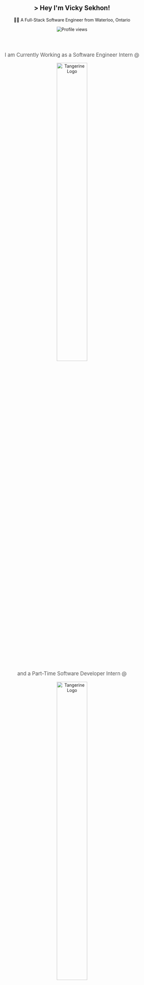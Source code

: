 <!DOCTYPE html>
<html lang="en">
<head>
  <meta charset="UTF-8" />
  <meta name="viewport" content="width=device-width, initial-scale=1.0" />
</head>
<body>
  <!-- Header Section -->
  <h2 align="center">> Hey I'm Vicky Sekhon!</h2>
  <p align="center">
    👨‍💻 A Full-Stack Software Engineer from Waterloo, Ontario
  </p>

  <!-- Profile Views -->
  <div align="center">
    <img
      src="https://komarev.com/ghpvc/?username=VickySekhon&abbreviated=true&color=blue&style=for-the-badge"
      alt="Profile views"
    />
  </div>

  <br></br>
  <!-- Current Employment -->
  <div align="center">
    <p style="font-size: 1.2em; color: #555">
      I am Currently Working as a Software Engineer Intern @
    </p>
    <a href="https://www.tangerine.ca/en/about-us">
      <img
        src="https://upload.wikimedia.org/wikipedia/commons/thumb/9/9b/Tangerine_Bank_logo.svg/2560px-Tangerine_Bank_logo.svg.png"
        alt="Tangerine Logo"
        style="
          width: 50%;
          max-width: 200px;
          border-radius: 10px;
          margin-bottom: 20px;
        "
      />
    </a>
    <br />
    <p style="font-size: 1.2em; color: #555">
      and a Part-Time Software Developer Intern @
    </p>
    <a href="https://www.mapflow.ca/about-us">
      <img
        src="https://4284c4a4.rocketcdn.me/wp-content/uploads/2022/11/mapflow-logo-bg.png"
        alt="Tangerine Logo"
        style="
          width: 50%;
          max-width: 200px;
          border-radius: 10px;
          margin-bottom: 20px;
        "
      />
    </a>
  </div>

  <!-- General About Section-->
  <br />
  <h3>More about me:</h3>
  <ul>
    <li>
      👨‍🎓 Pursuing an Honours Computer Science Degree with Co-op @
      <a href="https://www.wlu.ca/">Wilfrid Laurier University</a>.
    </li>
    <li>
      📰 Newsletter Chief @
      <a href="https://lauriercs.ca">Laurier Computing Society</a>.
    </li>
    <li>
      💼 Ex-Computer Science Representative on the Faculty of Science
      Divisional Council @
      <a
        href="https://www.wlu.ca/about/governance/senate/divisional-councils.html"
        >Wilfrid Laurier University</a
      >.
    </li>
    <li>
      📫 Contact:
      <a href="mailto:Vickysekhon1@outlook.com">Vickysekhon1@outlook.com</a>.
    </li>
    <li>⚡ Fun fact: I can solve a 3x3 Rubik's cube.</li>
  </ul>

  <!-- LinkedIn Connect-->
  <h3 align="left">Connect with me:</h3>
  <div align="left">
    <a href="https://www.linkedin.com/in/vickysekhon/">
      <img
        src="https://img.shields.io/badge/linkedin-%230077B5.svg?style=for-the-badge&logo=linkedin&logoColor=white"
      />
    </a>
  </div>

  <!-- Languages and Tools Section -->
  <h3 align="left">Languages and Tools:</h3>
  <div align="left">
    <img
      src="https://img.shields.io/badge/python-3670A0?style=for-the-badge&logo=python&logoColor=ffdd54"
      alt="Python"
    />
    <img
      src="https://img.shields.io/badge/java-%23ED8B00.svg?style=for-the-badge&logo=java&logoColor=white"
      alt="Java"
    />
    <img
      src="https://img.shields.io/badge/c-%2300599C.svg?style=for-the-badge&logo=c&logoColor=white"
      alt="C"
    />
    <img
      src="https://img.shields.io/badge/Javascript-F0DB4F?style=for-the-badge&labelColor=black&logo=javascript&logoColor=F0DB4F"
      alt="JavaScript"
    />
    <img
      src="https://img.shields.io/badge/Typescript-007acc?style=for-the-badge&labelColor=black&logo=typescript&logoColor=007acc"
      alt="TypeScript"
    />
    <img
      src="https://img.shields.io/badge/-React-61DBFB?style=for-the-badge&labelColor=black&logo=react&logoColor=61DBFB"
      alt="React"
    />
    <img
      src="https://img.shields.io/badge/Nodejs-3C873A?style=for-the-badge&labelColor=black&logo=node.js&logoColor=3C873A"
      alt="Node.js"
    />
    <img
      src="https://img.shields.io/badge/flask-%23000.svg?style=for-the-badge&logo=flask&logoColor=white"
      alt="Flask"
    />
    <img
      src="https://img.shields.io/badge/Express.js-000000?style=for-the-badge&logo=express&logoColor=white"
      alt="Express.js"
    />
    <img
      src="https://img.shields.io/badge/MongoDB-4EA94B?style=for-the-badge&logo=mongodb&logoColor=white"
      alt="MongoDB"
    />
    <img
      src="https://img.shields.io/badge/mysql-%2300f.svg?style=for-the-badge&logo=mysql&logoColor=white"
      alt="MySQL"
    />
    <img
      src="https://img.shields.io/badge/HTML5-E34F26?style=for-the-badge&logo=html5&logoColor=white"
      alt="HTML"
    />
    <img
      src="https://img.shields.io/badge/CSS3-1572B6?style=for-the-badge&logo=css3&logoColor=white"
      alt="CSS3"
    />
    <img
      src="https://img.shields.io/badge/tailwindcss-%2338B2AC.svg?style=for-the-badge&logo=tailwind-css&logoColor=white"
      alt="Tailwind CSS"
    />
    <img
      src="https://img.shields.io/badge/Visual_Studio-0078d7?style=for-the-badge&logo=visual%20studio&logoColor=white"
      alt="Visual Studio Code"
    />
    <img
      src="https://img.shields.io/badge/figma-%23F24E1E.svg?style=for-the-badge&logo=figma&logoColor=white"
      alt="Figma"
    />
    <img
      src="https://img.shields.io/badge/Git-F05032?style=for-the-badge&logo=git&logoColor=white"
      alt="Git"
    />
  </div>

  <!-- GitHub Stats -->
  <h3>GitHub Activity:</h3>
  <div align="left">
    <img
      src="https://streak-stats.demolab.com?user=VickySekhon&theme=leafy&hide_border=true"
    />
    <img
      src="https://github-readme-stats.vercel.app/api/top-langs/?username=VickySekhon&layout=compact&theme=codeSTACKr"
    />
  </div>

  <!-- Projects Section -->
  <h3 style="text-align: center">Projects:</h3>
  <div>
    <h3>
      <a href="https://github.com/VickySekhon/SortingAlgorithmVisualizer"
        >Sorting Algorithm Visualizer</a
      >
    </h3>
    <h5 style="margin-bottom: 0px">Python | Tkinter</h5>
    <div>
      <p class="project-description">
        <strong>Project Overview:</strong>
        This project is a Sorting Algorithm Visualizer built using Python and
        the Tkinter library. It provides a graphical representation of various
        sorting algorithms, allowing users to observe and understand how each
        algorithm works.
        <br /><br />
        <strong>Personal Experience:</strong>
        This was an enjoyable project I worked on over one week. I spent most
        of my time understanding the implementation of the selected
        algorithms, using pen and paper to visualize the sorting process. I
        then implemented all of the algorithms in the code. I then learned and
        got some help using Tkinter and eventually created the visualization
        tool.
      </p>
      <a href="https://ibb.co/WnfZYS8"
        ><img
          src="https://i.ibb.co/wy4VxDG/Screenshot-2023-11-12-001409.png"
          alt="Screenshot-2023-11-12-001409"
          border="0"
      /></a>
    </div>
  </div>
    <div>
    <h3>
      <a href="https://github.com/VickySekhon/DormDirect">Dorm Direct</a>
    </h3>
    <h5 style="margin-bottom: 0px">
      React | Flask | Firebase | Node.js | TypeScript | Python
    </h5>
    <div>
      <p class="project-description">
        <strong>Project Overview:</strong>
        DormDirect uses a BeautifulSoup Web Scrapper to scrape listings from 3
        popular listing searches on Kijiji (1 => "Student housing waterloo", 2
        => "Wilfrid Laurier University housing", 3 => "University of Waterloo
        housing"). Once the listings are scrapped, they are contained within a
        Flask backend that Jsonifies the fetched listing information and makes
        it available at an API endpoint. The React frontend retrieves the
        jsonified listing content from the endpoint and displays it in a clean
        way.
        <br /><br />
        <strong>Personal Experience:</strong>
        Navigating between schoolwork, tuition fees, and internships is
        already difficult enough for university students. Looking for housing
        becomes strenuous, especially between work and school terms. That's
        why I felt the need to build DormDirect to streamline the process of
        finding listings for university students in Waterloo. All of us are
        Co-op students which means we're constantly looking for housing
        between work terms and we thought to build a platform that will help
        us do this.
      </p>
      <a
        ><img
          src=![image](https://github.com/user-attachments/assets/d6d94365-2ef8-43fa-860e-82c614729879)
          alt="Condominium buildings behind the heading 'dorm direct'"
          width="700px"
      /></a>
    </div>
  </div>
  <div>
    <div>
      <h3>
        <a href="https://github.com/VickySekhon/NoteEase">NoteEase</a>
      </h3>
      <h5 style="margin-bottom: 0px">
        Tensor Flow | Google Cloud | Google Gemini | MongoDB | React | Express | Node.js
      </h5>
      <div>
        <p class="project-description">
          <strong>Project Overview:</strong>
          Note Ease allows students the flexibility to listen to their profs
          while having AI assist and listen to the in class lecture readings to
          develop a transcript. During the developing of the transcript the user
          has the opportunity to format the notes to their liking by using
          Tensor Flow embedded into the website which tracks the students hand
          movement to add the indentation or the bullet point of the students
          choosing rather than manually type it out
          <br /><br />
          <strong>Personal Experience:</strong>
          Overall, my team and I  learned how to properly use the MERN stack to
          develop a web application and how to use react in terms of syntax both
          front end and back end. We've also been able to successfully use API
          with the help of Google Cloud, and further learned what TensorFlow is
          used for and embedded it on our site.
        </p>
        <a href="https://imgbb.com/"
          ><img
            src="https://raw.githubusercontent.com/VickySekhon/NoteEase/main/landingpage.png"
            alt="Screenshot-2023-11-30-195104"
            width="700px"
        /></a>
      </div>
    </div>
  <div>
        <div>
      <h3>
        <a href="https://github.com/VickySekhon/neetcode-roadmap">My LeetCodes</a>
      </h3>
      <h5 style="margin-bottom: 0px">
        Python | Java | TypeScript
      </h5>
      <div>
        <p class="project-description">
          <strong>Project Overview:</strong>
          Learning DSAs is extremely important to become a good developer, as many 
          coding interviews nowadays often assess a candidate's technical ability
          through the extent to which they can solve LeetCode Styled questions.  
          <br /><br />
          <strong>Personal Experience:</strong>
          As someone who enjoys programming, I love coding and by regularly solving 
          questions, I have been able to sharpen my technical abilities. For example, 
          although Python is the language I am most comfortable with, by using Python to solve a variety 
          of questions, I have used countless built-in Python functionalities I did not know about. 
          I think this is an extremely effective way of developing an understanding of a 
          programming language, while simultaneously learning fundamnetal DSAs.
        </p>
        <a href="https://imgbb.com/"
          ><img
            src="https://github.com/user-attachments/assets/19eeb4ac-ce0f-4ee4-848e-b4808423c1c6"
            alt="Screenshot-2023-11-30-195104"
            width="700px"
        /></a>
      </div>
    </div>
  <div>
    <h3>
      <a href="https://vickysekhon.github.io/YouTubeClone/">YouTube Clone</a>
    </h3>
    <h5 style="margin-bottom: 0px">HTML | CSS</h5>
    <div>
      <p class="project-description">
        <strong>Project Overview:</strong>
        Created a front-end personalized clone of YouTube inspired by the
        settings I use for the software. Interacted with Chrome Dev Tools to
        accurately represent software design elements. Created working links
        to YouTube videos.
        <br /><br />
        <strong>Personal Experience:</strong>
        This was an enjoyable project I worked on over 2 weeks. I learned
        fundamental HTML elements and have become familiar with advanced CSS
        design elements to the extent that I am confident in my abilities to
        use HTML and CSS for website development.
      </p>
      <a href="https://ibb.co/TbdZGdB"
        ><img
          src="https://i.ibb.co/cCVP9Vc/Screenshot-2023-11-12-001747.png"
          alt="Screenshot-2023-11-12-001747"
          border="0"
      /></a>
    </div>
  </div>

  <div>
    <h3>
      <a href="https://vickysekhon.github.io/VoiceoverPrompt/"
        >Voiceover Prompt</a
      >
    </h3>
    <h5 style="margin-bottom: 0px">HTML | CSS | JavaScript</h5>
    <div>
      <p class="project-description">
        <strong>Project Overview:</strong>
        Created a webpage where consumers can type text and click a button to
        hear it read to them. Includes volume, speech tempo, and voice accent
        customizability. Features a word count with remaining characters
        displayed to the user. Uses local storage to store inputted text
        inside the browser's cache.
        <br /><br />
        <strong>Personal Experience:</strong>
        This project allowed me to learn fundamental data skills as I accessed
        user information by using local storage to save a user's data. In
        addition to this, I am happy with the styling and minimalistic
        appearance of the webpage; it is one of my favorite projects.
      </p>
      <a href="https://ibb.co/kDvQ16T"
        ><img
          src="https://i.ibb.co/rpN4sfh/Screenshot-2023-11-24-234214.png"
          alt="Screenshot-2023-11-24-234214"
          border="0"
      /></a>
    </div>
  </div>
    <h3>
      <a href="https://github.com/VickySekhon/Restaurant-Simulator"
        >Restaurant Simulator</a
      >
    </h3>
    <h5 style="margin-bottom: 0px">Java</h5>
    <div>
      <p class="project-description">
        <strong>Project Overview:</strong>
        This restaurant simulator allows a user to create a custom menu and
        interact with it using an intuitive GUI from which they can print out
        a physical receipt. To implement this GUI, the project leverages
        Java's abstract classes and inheritance functionality to create a Java
        JFrame, by calling independent classes to create functionality as well
        as a PrinterJob API to invoke the Windows OS printing system.
        <br /><br />
        <strong>Personal Experience:</strong>
        As part of my final project for a university course I am taking called
        'CP213', I wanted to utilize my skills in Java to create an intuitive
        final project and truly make something that demonstrates my fluency in
        the programming language and comfortability in using it.
      </p>
      <a href="https://imgbb.com/"
        ><img
          src="https://i.ibb.co/xhFT860/Screenshot-2023-11-30-195104.png"
          alt="Screenshot-2023-11-30-195104"
          border="0"
      /></a>
    </div>
  </div>
</body>
</html>

